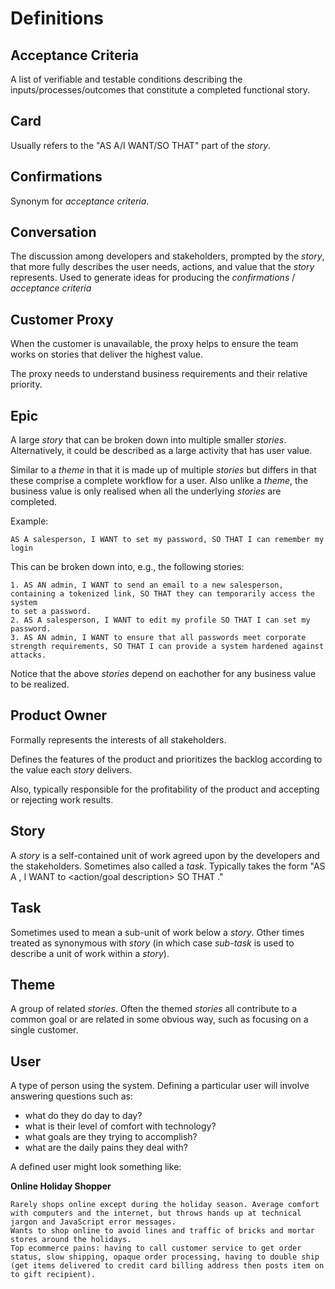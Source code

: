 Definitions
===========

Acceptance Criteria
-------------------

A list of verifiable and testable conditions describing the inputs/processes/outcomes that constitute a completed functional story.


Card
----

Usually refers to the "AS A/I WANT/SO THAT" part of the *story*.


Confirmations
-------------

Synonym for *acceptance criteria*.


Conversation
------------

The discussion among developers and stakeholders, prompted by the *story*, that more fully describes the user needs, actions, and value 
that the *story* represents. Used to generate ideas for producing the *confirmations* / *acceptance criteria*


Customer Proxy
--------------

When the customer is unavailable, the proxy helps to ensure the team works on stories that deliver the highest value.

The proxy needs to understand business requirements and their relative priority.


Epic
----

A large *story* that can be broken down into multiple smaller *stories*. Alternatively, it could be described as a large activity that has 
user value.

Similar to a *theme* in that it is made up of multiple *stories* but differs in that these comprise a complete workflow for a user. Also 
unlike a *theme*, the business value is only realised when all the underlying *stories* are completed.

Example:
```
AS A salesperson, I WANT to set my password, SO THAT I can remember my login
```

This can be broken down into, e.g., the following stories:

```
1. AS AN admin, I WANT to send an email to a new salesperson, containing a tokenized link, SO THAT they can temporarily access the system 
to set a password.
2. AS A salesperson, I WANT to edit my profile SO THAT I can set my password.
3. AS AN admin, I WANT to ensure that all passwords meet corporate strength requirements, SO THAT I can provide a system hardened against
attacks.
```

Notice that the above *stories* depend on eachother for any business value to be realized.


Product Owner
-------------

Formally represents the interests of all stakeholders.

Defines the features of the product and prioritizes the backlog according to the value each *story* delivers.

Also, typically responsible for the profitability of the product and accepting or rejecting work results.


Story
-----

A *story* is a self-contained unit of work agreed upon by the developers and the stakeholders. Sometimes also called a *task*. 
Typically takes the form "AS A <user-type>, I WANT to <action/goal description> SO THAT <description of value to user>."


Task
----

Sometimes used to mean a sub-unit of work below a *story*. Other times treated as synonymous with *story* (in which case *sub-task* is 
used to describe a unit of work within a *story*).


Theme
-----

A group of related *stories*.
Often the themed *stories* all contribute to a common goal or are related in some obvious way, such as focusing on a single customer.


User
----

A type of person using the system. Defining a particular user will involve answering questions such as:

- what do they do day to day?
- what is their level of comfort with technology?
- what goals are they trying to accomplish?
- what are the daily pains they deal with?

A defined user might look something like:

**Online Holiday Shopper**
```
Rarely shops online except during the holiday season. Average comfort with computers and the internet, but throws hands up at technical 
jargon and JavaScript error messages.
Wants to shop online to avoid lines and traffic of bricks and mortar stores around the holidays.
Top ecommerce pains: having to call customer service to get order status, slow shipping, opaque order processing, having to double ship 
(get items delivered to credit card billing address then posts item on to gift recipient).
```
